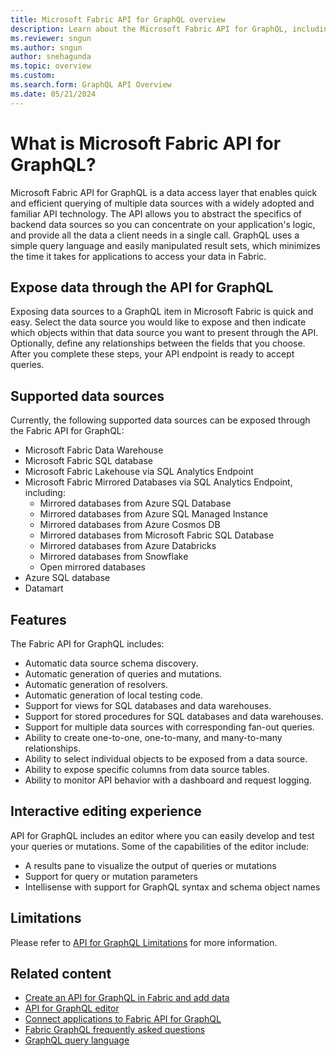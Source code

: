 ```yaml
---
title: Microsoft Fabric API for GraphQL overview
description: Learn about the Microsoft Fabric API for GraphQL, including supported data sources and how to expose them to a GraphQL item.
ms.reviewer: sngun
ms.author: sngun
author: snehagunda
ms.topic: overview
ms.custom:
ms.search.form: GraphQL API Overview
ms.date: 05/21/2024
---
```


# What is Microsoft Fabric API for GraphQL?

Microsoft Fabric API for GraphQL is a data access layer that enables quick and efficient querying of multiple data sources with a widely adopted and familiar API technology. The API allows you to abstract the specifics of backend data sources so you can concentrate on your application's logic, and provide all the data a client needs in a single call. GraphQL uses a simple query language and easily manipulated result sets, which minimizes the time it takes for applications to access your data in Fabric.

## Expose data through the API for GraphQL

Exposing data sources to a GraphQL item in Microsoft Fabric is quick and easy. Select the data source you would like to expose and then indicate which objects within that data source you want to present through the API. Optionally, define any relationships between the fields that you choose. After you complete these steps, your API endpoint is ready to accept queries.

## Supported data sources

Currently, the following supported data sources can be exposed through the Fabric API for GraphQL:

- Microsoft Fabric Data Warehouse
- Microsoft Fabric SQL database
- Microsoft Fabric Lakehouse via SQL Analytics Endpoint
- Microsoft Fabric Mirrored Databases via SQL Analytics Endpoint, including:
    - Mirrored databases from Azure SQL Database
    - Mirrored databases from Azure SQL Managed Instance
    - Mirrored databases from Azure Cosmos DB
    - Mirrored databases from Microsoft Fabric SQL Database
    - Mirrored databases from Azure Databricks
    - Mirrored databases from Snowflake
    - Open mirrored databases
- Azure SQL database
- Datamart

## Features

The Fabric API for GraphQL includes:

- Automatic data source schema discovery.
- Automatic generation of queries and mutations.
- Automatic generation of resolvers.
- Automatic generation of local testing code.
- Support for views for SQL databases and data warehouses.
- Support for stored procedures for SQL databases and data warehouses.
- Support for multiple data sources with corresponding fan-out queries.
- Ability to create one-to-one, one-to-many, and many-to-many relationships.
- Ability to select individual objects to be exposed from a data source.
- Ability to expose specific columns from data source tables.
- Ability to monitor API behavior with a dashboard and request logging.

## Interactive editing experience

API for GraphQL includes an editor where you can easily develop and test your queries or mutations. Some of the capabilities of the editor include:

- A results pane to visualize the output of queries or mutations
- Support for query or mutation parameters
- Intellisense with support for GraphQL syntax and schema object names
 
## Limitations

Please refer to [ API for GraphQL Limitations](api-graphql-limits.md) for more information.

## Related content

- [Create an API for GraphQL in Fabric and add data](get-started-api-graphql.md)
- [API for GraphQL editor](api-graphql-editor.md)
- [Connect applications to Fabric API for GraphQL](connect-apps-api-graphql.md)
- [Fabric GraphQL frequently asked questions](graphql-faq.yml)
- [GraphQL query language](https://graphql.org/learn)
